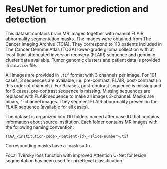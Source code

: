 # ResUNet for tumor prediction and detection

This dataset contains brain MR images together with manual FLAIR abnormality segmentation masks.
The images were obtained from The Cancer Imaging Archive (TCIA).
They correspond to 110 patients included in The Cancer Genome Atlas (TCGA) lower-grade glioma collection with at least fluid-attenuated inversion recovery (FLAIR) sequence and genomic cluster data available.
Tumor genomic clusters and patient data is provided in `data.csv` file.


All images are provided in `.tif` format with 3 channels per image.
For 101 cases, 3 sequences are available, i.e. pre-contrast, FLAIR, post-contrast (in this order of channels).
For 9 cases, post-contrast sequence is missing and for 6 cases, pre-contrast sequence is missing.
Missing sequences are replaced with FLAIR sequence to make all images 3-channel.
Masks are binary, 1-channel images.
They segment FLAIR abnormality present in the FLAIR sequence (available for all cases).


The dataset is organized into 110 folders named after case ID that contains information about source institution.
Each folder contains MR images with the following naming convention:

`TCGA_<institution-code>_<patient-id>_<slice-number>.tif`

Corresponding masks have a `_mask` suffix.

Focal Tversky loss function with improved Attention U-Net for lesion segmentation has been used for pixel level classification.
